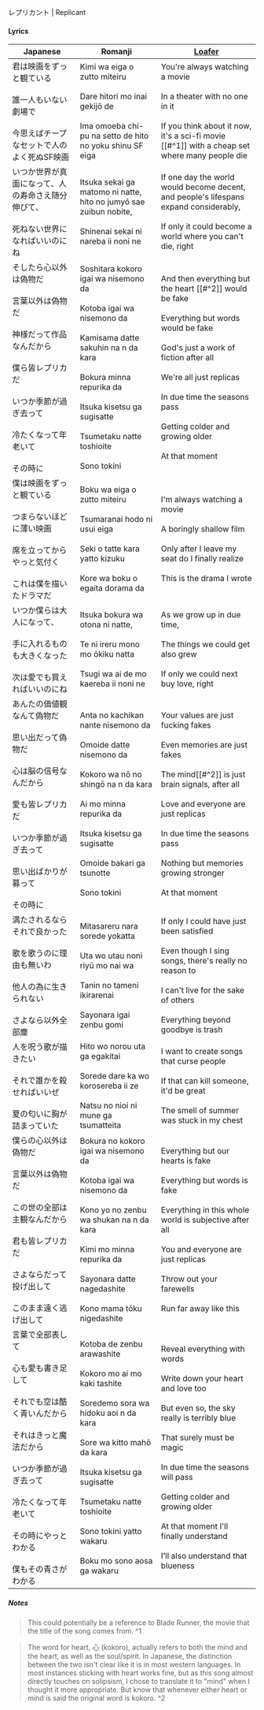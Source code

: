 レプリカント | Replicant
#### Lyrics

| Japanese                                                                                                                                    | Romanji                                                                                                                                                                                                                                                                              | [Loafer](https://docs.google.com/document/d/153g_6DuZVsZOvDAfa7fE-LChko2vfdMZaPwZhAFByjc)                                                                                                                                                                                                                                            |
| ------------------------------------------------------------------------------------------------------------------------------------------- | ------------------------------------------------------------------------------------------------------------------------------------------------------------------------------------------------------------------------------------------------------------------------------------ | ------------------------------------------------------------------------------------------------------------------------------------------------------------------------------------------------------------------------------------------------------------------------------------------------------------------------------------ |
| 君は映画をずっと観ている<br><br>誰一人もいない劇場で<br><br>今思えばチープなセットで人のよく死ぬSF映画                                                                                | Kimi wa eiga o zutto miteiru<br><br>Dare hitori mo inai gekijō de<br><br>Ima omoeba chi-pu na setto de hito no yoku shinu SF eiga                                                                                                                                                    | You're always watching a movie<br><br>In a theater with no one in it<br><br>If you think about it now, it's a sci-fi movie [[#^1]] with a cheap set where many people die                                                                                                                                                            |
| いつか世界が真面になって、人の寿命さえ随分伸びて、<br><br>死ねない世界になればいいのにね                                                                                            | Itsuka sekai ga matomo ni natte, hito no jumyō sae zuibun nobite,<br><br>Shinenai sekai ni nareba ii noni ne                                                                                                                                                                         | If one day the world would become decent, and people's lifespans expand considerably,<br><br>If only it could become a world where you can't die, right                                                                                                                                                                              |
| そしたら心以外は偽物だ<br><br>言葉以外は偽物だ<br><br>神様だって作品なんだから<br><br>僕ら皆レプリカだ<br><br>いつか季節が過ぎ去って<br><br>冷たくなって年老いて<br><br>その時に                            | Soshitara kokoro igai wa nisemono da<br><br>Kotoba igai wa nisemono da<br><br>Kamisama datte sakuhin na n da kara<br><br>Bokura minna repurika da<br><br>Itsuka kisetsu ga sugisatte<br><br>Tsumetaku natte toshioite<br><br>Sono tokini                                             | And then everything but the heart [[#^2]] would be fake<br><br>Everything but words would be fake<br><br>God's just a work of fiction after all<br><br>We're all just replicas<br><br>In due time the seasons pass<br><br>Getting colder and growing older<br><br>At that moment                                                     |
| 僕は映画をずっと観ている<br><br>つまらないほどに薄い映画<br><br>席を立ってからやっと気付く<br><br>これは僕を描いたドラマだ                                                                   | Boku wa eiga o zutto miteiru<br><br>Tsumaranai hodo ni usui eiga<br><br>Seki o tatte kara yatto kizuku<br><br>Kore wa boku o egaita dorama da                                                                                                                                        | I'm always watching a movie<br><br>A boringly shallow film<br><br>Only after I leave my seat do I finally realize<br><br>This is the drama I wrote                                                                                                                                                                                   |
| いつか僕らは大人になって、<br><br>手に入れるものも大きくなった<br><br>次は愛でも買えればいいのにね                                                                                   | Itsuka bokura wa otona ni natte,<br><br>Te ni ireru mono mo ōkiku natta<br><br>Tsugi wa ai de mo kaereba ii noni ne                                                                                                                                                                  | As we grow up in due time,<br><br>The things we could get also grew<br><br>If only we could next buy love, right                                                                                                                                                                                                                     |
| あんたの価値観なんて偽物だ<br><br>思い出だって偽物だ<br><br>心は脳の信号なんだから<br><br>愛も皆レプリカだ<br><br>いつか季節が過ぎ去って<br><br>思い出ばかりが募って<br><br>その時に                          | Anta no kachikan nante nisemono da<br><br>Omoide datte nisemono da<br><br>Kokoro wa nō no shingō na n da kara<br><br>Ai mo minna repurika da<br><br>Itsuka kisetsu ga sugisatte<br><br>Omoide bakari ga tsunotte<br><br>Sono tokini                                                  | Your values are just fucking fakes<br><br>Even memories are just fakes<br><br>The mind[[#^2]] is just brain signals, after all<br><br>Love and everyone are just replicas<br><br>In due time the seasons pass<br><br>Nothing but memories growing stronger<br><br>At that moment                                                     |
| 満たされるならそれで良かった<br><br>歌を歌うのに理由も無いわ<br><br>他人の為に生きられない<br><br>さよなら以外全部塵                                                                      | Mitasareru nara sorede yokatta<br><br>Uta wo utau noni riyū mo nai wa<br><br>Tanin no tameni ikirarenai<br><br>Sayonara igai zenbu gomi                                                                                                                                              | If only I could have just been satisfied<br><br>Even though I sing songs, there's really no reason to<br><br>I can't live for the sake of others<br><br>Everything beyond goodbye is trash                                                                                                                                           |
| 人を呪う歌が描きたい<br><br>それで誰かを殺せればいいぜ<br><br>夏の匂いに胸が詰まっていた                                                                                        | Hito wo norou uta ga egakitai<br><br>Sorede dare ka wo korosereba ii ze<br><br>Natsu no nioi ni mune ga tsumatteita                                                                                                                                                                  | I want to create songs that curse people<br><br>If that can kill someone, it'd be great<br><br>The smell of summer was stuck in my chest                                                                                                                                                                                             |
| 僕らの心以外は偽物だ<br><br>言葉以外は偽物だ<br><br>この世の全部は主観なんだから<br><br>君も皆レプリカだ<br><br>さよならだって投げ出して<br><br>このまま遠く逃げ出して                                     | Bokura no kokoro igai wa nisemono da<br><br>Kotoba igai wa nisemono da<br><br>Kono yo no zenbu wa shukan na n da kara<br><br>Kimi mo minna repurika da<br><br>Sayonara datte nagedashite<br><br>Kono mama tōku nigedashite                                                           | Everything but our hearts is fake<br><br>Everything but words is fake<br><br>Everything in this whole world is subjective after all<br><br>You and everyone are just replicas<br><br>Throw out your farewells<br><br>Run far away like this                                                                                          |
| 言葉で全部表して<br><br>心も愛も書き足して<br><br>それでも空は酷く青いんだから<br><br>それはきっと魔法だから<br><br>いつか季節が過ぎ去って<br><br>冷たくなって年老いて<br><br>その時にやっとわかる<br><br>僕もその青さがわかる | Kotoba de zenbu arawashite<br><br>Kokoro mo ai mo kaki tashite<br><br>Soredemo sora wa hidoku aoi n da kara<br><br>Sore wa kitto mahō da kara<br><br>Itsuka kisetsu ga sugisatte<br><br>Tsumetaku natte toshioite<br><br>Sono tokini yatto wakaru<br><br>Boku mo sono aosa ga wakaru | Reveal everything with words<br><br>Write down your heart and love too<br><br>But even so, the sky really is terribly blue<br><br>That surely must be magic<br><br>In due time the seasons will pass<br><br>Getting colder and growing older<br><br>At that moment I'll finally understand<br><br>I’ll also understand that blueness |
##### Notes
>This could potentially be a reference to Blade Runner, the movie that the title of the song comes from. ^1

>The word for heart, 心 (kokoro), actually refers to both the mind and the heart, as well as the soul/spirit. In Japanese, the distinction between the two isn't clear like it is in most western languages. In most instances sticking with heart works fine, but as this song almost directly touches on solipsism, I chose to translate it to "mind" when I thought it more appropriate. But know that whenever either heart or mind is said the original word is kokoro. ^2
